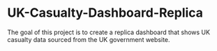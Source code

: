 # UK-Casualty-Dashboard-Replica
The goal of this project is to create a replica dashboard that shows UK casualty data sourced from the UK government website.

